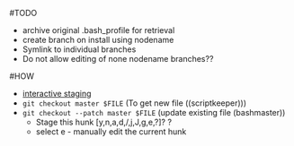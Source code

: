 #TODO
* archive original .bash_profile for retrieval
* create branch on install using nodename
* Symlink to individual branches
* Do not allow editing of none nodename branches??

#HOW
* [interactive staging](https://git-scm.com/book/en/v2/Git-Tools-Interactive-Staging)
* `git checkout master $FILE` (To get new file ((scriptkeeper)))
* `git checkout --patch master $FILE` (update existing file (bashmaster))
    * Stage this hunk [y,n,a,d,/,j,J,g,e,?]? ?
    * select e - manually edit the current hunk
